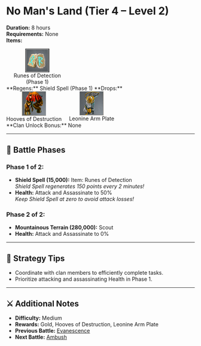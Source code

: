 # No Man's Land (Tier 4 – Level 2)

**Duration:** 8 hours  
**Requirements:** None  
**Items:** <div style="display:flex; gap:20px;">
  <div style="display:flex; flex-direction:column; align-items:center; width:max-content;">
    <img src="../../../images/items/runes-of-detection.png" alt="Runes of Detection" width="64" style="cursor:pointer;" onclick="alert('Spy Defense (37.5k Gold / piece)')">
    <div>Runes of Detection</div>
    <div>(Phase 1)</div>
  </div>
</div>
**Regens:** Shield Spell (Phase 1)  
**Drops:** <div style="display:flex; gap:20px;">
  <div style="display:flex; flex-direction:column; align-items:center; width:max-content;">
    <img src="../../../images/items/hooves-of-destruction.png" alt="Hooves of Destruction" width="64" style="cursor:pointer;" onclick="alert('Stats: Attack: +700,000')">
    <div>Hooves of Destruction</div>
  </div>

  <div style="display:flex; flex-direction:column; align-items:center; width:max-content;">
    <img src="../../../images/items/leonine-arm-plate.png" alt="Leonine Arm Plate" width="64" style="cursor:pointer;" onclick="alert('Stats: Attack: +3,000,000 / Defense: +3,000,000')">
    <div>Leonine Arm Plate</div>
  </div>
</div>
**Clan Unlock Bonus:** None

---

## 🧪 Battle Phases

### Phase 1 of 2:
- **Shield Spell (15,000):** Item: Runes of Detection  
  *Shield Spell regenerates 150 points every 2 minutes!*  
- **Health:** Attack and Assassinate to 50%  
  *Keep Shield Spell at zero to avoid attack losses!*

### Phase 2 of 2:
- **Mountainous Terrain (280,000):** Scout  
- **Health:** Attack and Assassinate to 0%

---

## 🧭 Strategy Tips

- Coordinate with clan members to efficiently complete tasks.  
- Prioritize attacking and assassinating Health in Phase 1.

---

## ⚔️ Additional Notes

- **Difficulty:** Medium  
- **Rewards:** Gold, Hooves of Destruction, Leonine Arm Plate  
- **Previous Battle:** [Evanescence](evanescence.md)  
- **Next Battle:** [Ambush](ambush.md)
